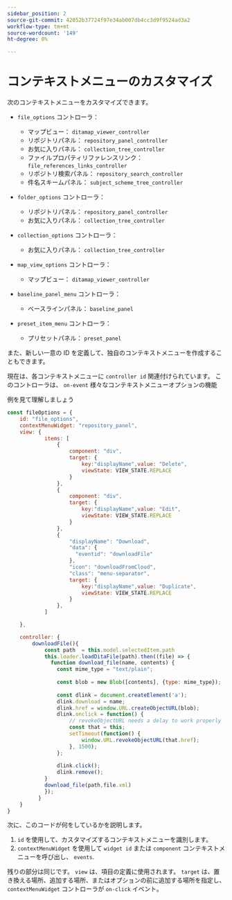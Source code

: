 ```yaml
---
sidebar_position: 2
source-git-commit: 42052b37724f97e34ab007db4cc3d9f9524ad3a2
workflow-type: tm+mt
source-wordcount: '149'
ht-degree: 0%

---
```



# コンテキストメニューのカスタマイズ

次のコンテキストメニューをカスタマイズできます。

- `file_options`
コントローラ：
   - マップビュー： `ditamap_viewer_controller`
   - リポジトリパネル： `repository_panel_controller`
   - お気に入りパネル： `collection_tree_controller`
   - ファイルプロパティリファレンスリンク： `file_references_links_controller`
   - リポジトリ検索パネル： `repository_search_controller`
   - 件名スキームパネル： `subject_scheme_tree_controller`

- `folder_options`
コントローラ：
   - リポジトリパネル： `repository_panel_controller`
   - お気に入りパネル： `collection_tree_controller`

- `collection_options`
コントローラ：
   - お気に入りパネル： `collection_tree_controller`

- `map_view_options`
コントローラ：
   - マップビュー： `ditamap_viewer_controller`

- `baseline_panel_menu`
コントローラ：
   - ベースラインパネル： `baseline_panel`

- `preset_item_menu`
コントローラ：
   - プリセットパネル： `preset_panel`

また、新しい一意の ID を定義して、独自のコンテキストメニューを作成することもできます。

現在は、各コンテキストメニューに `controller id` 関連付けられています。 このコントローラは、 `on-event` 様々なコンテキストメニューオプションの機能

例を見て理解しましょう

```js title=customise_context_menu.js"
const fileOptions = {
    id: "file_options",
    contextMenuWidget: "repository_panel",
    view: {
            items: [
                {
                    component: "div",
                    target: {
                        key:"displayName",value: "Delete",                    
                        viewState: VIEW_STATE.REPLACE
                    }
                },
                {
                    component: "div",
                    target: {
                        key:"displayName",value: "Edit",                    
                        viewState: VIEW_STATE.REPLACE
                    }
                },
                {
                    "displayName": "Download",
                    "data": {
                      "eventid": "downloadFile"
                    },
                    "icon": "downloadFromCloud",
                    "class": "menu-separator",         
                    target: {
                        key:"displayName",value: "Duplicate",                    
                        viewState: VIEW_STATE.REPLACE
                    }
                },
            ]

    },

    controller: {
        downloadFile(){
            const path  = this.model.selectedItem.path
            this.loader.loadDitaFile(path).then((file) => {
              function download_file(name, contents) {
                const mime_type = "text/plain";
        
                const blob = new Blob([contents], {type: mime_type});
        
                const dlink = document.createElement('a');
                dlink.download = name;
                dlink.href = window.URL.createObjectURL(blob);
                dlink.onclick = function() {
                    // revokeObjectURL needs a delay to work properly
                    const that = this;
                    setTimeout(function() {
                        window.URL.revokeObjectURL(that.href);
                    }, 1500);
                };
        
                dlink.click();
                dlink.remove();
            }
            download_file(path,file.xml)
            });
          }
    }
}
```

次に、このコードが何をしているかを説明します。

1. `id` を使用して、カスタマイズするコンテキストメニューを識別します。
2. `contextMenuWidget` を使用して `widget id` または `component` コンテキストメニューを呼び出し、 `events`.

残りの部分は同じです。 `view` は、項目の定義に使用されます。 `target` は、置き換える場所、追加する場所、またはオプションの前に追加する場所を指定し、 `contextMenuWidget` コントローラが `on-click` イベント。
